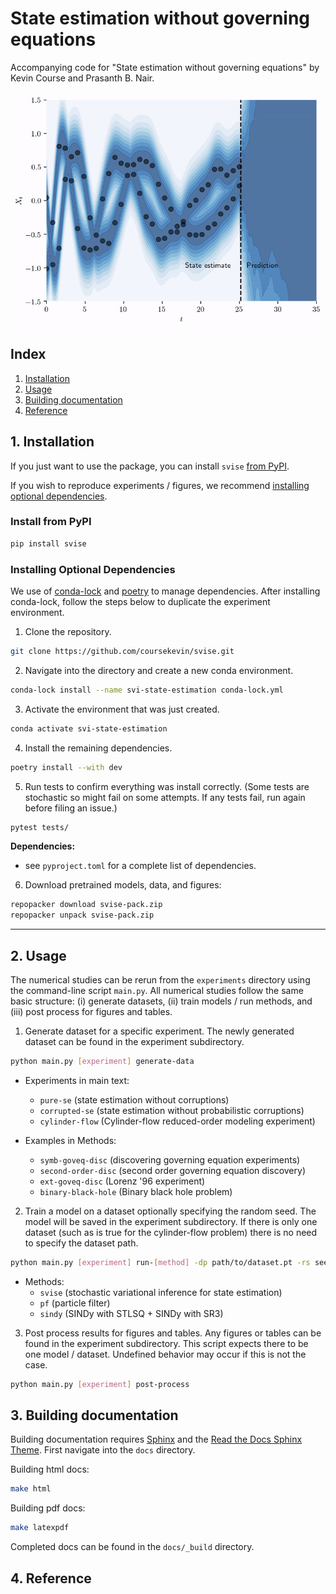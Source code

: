 # State estimation without governing equations

Accompanying code for "State estimation without governing equations" by Kevin Course
and Prasanth B. Nair.

<p align="center">
  <img align="middle" src="./experiments/extras/output.gif" alt="Example usage" width="700"/>
</p>

## Index

1. [Installation](#1-installation)
2. [Usage](#2-usage)
3. [Building documentation](#3-building-documentation)
4. [Reference](#4-reference)

## 1. Installation

If you just want to use the package, 
you can install `svise` [from PyPI](#install-from-pypi).

If you wish to reproduce experiments / figures, we recommend
[installing optional dependencies](#installing-optional-dependencies).

### Install from PyPI

```bash
pip install svise
```

### Installing Optional Dependencies
We use of [conda-lock](https://github.com/conda/conda-lock) 
and [poetry](https://python-poetry.org/) to
manage dependencies.
 After installing conda-lock, follow the steps below to duplicate the experiment environment.

1. Clone the repository.

```bash
git clone https://github.com/coursekevin/svise.git
```

2. Navigate into the directory and create a new conda environment.

```bash
conda-lock install --name svi-state-estimation conda-lock.yml
```

3. Activate the environment that was just created.

```bash
conda activate svi-state-estimation
```

4. Install the remaining dependencies.

```bash
poetry install --with dev
```

5. Run tests to confirm everything was install correctly. (Some tests are stochastic so might fail on some attempts.
   If any tests fail, run again before filing an issue.)

```bash
pytest tests/
```

**Dependencies:**
- see `pyproject.toml` for a complete list of dependencies.

6. Download pretrained models, data, and figures:

```bash
repopacker download svise-pack.zip
repopacker unpack svise-pack.zip
```

---

## 2. Usage

The numerical studies can be rerun from the `experiments` directory using
the command-line script `main.py`. All numerical studies follow the
same basic structure: (i) generate datasets, (ii) train models / run
methods, and (iii) post process for figures and tables.

1. Generate dataset for a specific experiment. The newly generated
   dataset can be found in the experiment subdirectory.

```bash
python main.py [experiment] generate-data
```

- Experiments in main text:

  - `pure-se` (state estimation without corruptions)
  - `corrupted-se` (state estimation without probabilistic corruptions)
  - `cylinder-flow` (Cylinder-flow reduced-order modeling experiment)

- Examples in Methods:

  - `symb-goveq-disc` (discovering governing equation experiments)
  - `second-order-disc` (second order governing equation discovery)
  - `ext-goveq-disc` (Lorenz '96 experiment)
  - `binary-black-hole` (Binary black hole problem)

2. Train a model on a dataset optionally specifying the random seed.
   The model will be saved in the experiment subdirectory. If there is only
   one dataset (such as is true for the cylinder-flow problem) there is no 
   need to specify the dataset path.

```bash
python main.py [experiment] run-[method] -dp path/to/dataset.pt -rs seed
```

- Methods:
  - `svise` (stochastic variational inference for state estimation)
  - `pf` (particle filter)
  - `sindy` (SINDy with STLSQ + SINDy with SR3)

3. Post process results for figures and tables. Any figures or tables
   can be found in the experiment subdirectory. This script expects
   there to be one model / dataset. Undefined behavior may occur if
   this is not the case.

```bash
python main.py [experiment] post-process
```

## 3. Building documentation

Building documentation requires [Sphinx](https://www.sphinx-doc.org/en/master/)
and the [Read the Docs Sphinx Theme](https://github.com/readthedocs/sphinx_rtd_theme).
First navigate into the `docs` directory.

Building html docs:

```bash
make html
```

Building pdf docs:

```bash
make latexpdf
```

Completed docs can be found in the `docs/_build` directory.

## 4. Reference
